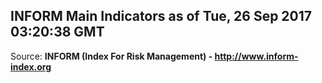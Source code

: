 ## INFORM Main Indicators as of Tue, 26 Sep 2017 03:20:38 GMT

Source: **INFORM (Index For Risk Management) - http://www.inform-index.org**